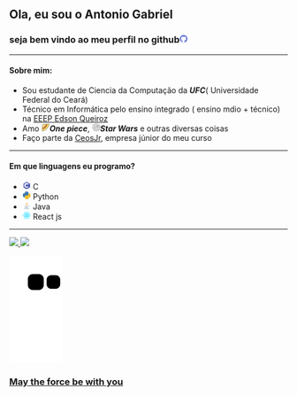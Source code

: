 ## Ola, eu sou o Antonio Gabriel
### seja bem vindo ao meu perfil no github<img height="15" src="./img/github.png">
---
#### Sobre mim:
- Sou estudante de Ciencia da Computação da ***UFC***( Universidade Federal do Ceará)
- Técnico em Informática pelo ensino integrado ( ensino mdio + técnico) na [EEEP Edson Queiroz](https://www.instagram.com/edsonqueiroz_eeep/)
- Amo ***<img height="15" src="./img/strawhat.png">One piece***, ***<img height="15" src="./img/deathstar.png">Star Wars*** e outras diversas coisas
- Faço parte da [CeosJr](https://www.ceosjr.com/), empresa júnior do meu curso
---
#### Em que linguagens eu programo?
- <img height="15" src="./img/C.png"> C
- <img height="15" src="./img/python.png"> Python
- <img height="15" src="./img/java.png"> Java
- <img height="15" src="./img/react.png"> React js
---
<div>
  <a href="https://github.com/ArtroxGabriel">
  <img height="180em" src="https://github-readme-stats.vercel.app/api?username=ArtroxGabriel&show_icons=true&theme=radical&include_all_commits=true&count_private=true"/>
  <img height="180em" src="https://github-readme-stats.vercel.app/api/top-langs/?username=ArtroxGabriel&layout=compact&langs_count=5&theme=radical"/>
</div>

 ![snake gif](https://github.com/ArtroxGabriel/ArtroxGabriel/blob/output/github-contribution-grid-snake.svg) 

  ### May the force be with you
